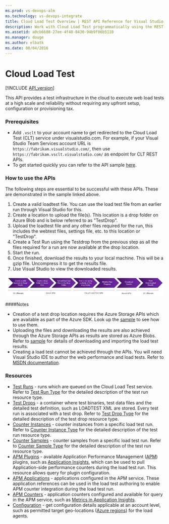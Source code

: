 ```yaml
---
ms.prod: vs-devops-alm
ms.technology: vs-devops-integrate
title: Cloud Load Test Overview | REST API Reference for Visual Studio Team Services 
description: Work with Cloud Load Test programmatically using the REST APIs for Visual Studio Team Services .
ms.assetid: a0cb6688-27ee-4f40-8430-94b9f06b5110
ms.manager: douge
ms.author: elbatk
ms.date: 08/04/2016
---
```


# Cloud Load Test
[!INCLUDE [API_version](../_data/version.md)]

This API provides a test infrastructure in the cloud to execute web load tests at a high scale and reliability without requiring any upfront setup, configuration or provisioning tax.

### Prerequisites
* Add `.vsclt` to your account name to get redirected to the Cloud Load Test (CLT) service under visualstudio.com.
For example, if your Visual Studio Team Services account URL is `https://fabrikam.visualstudio.com/`, then use `https://fabrikam.vsclt.visualstudio.com/` as endpoint for CLT REST APIs.
* To get started quickly you can refer to the API sample [here][2].

### How to use the APIs
The following steps are essential to be successful with these APIs. These are demonstrated in the sample linked above.

1. Create a valid loadtest file. You can use the load test file from an earlier run through Visual Studio for this.
2. Create a location to upload the file(s). This location is a drop folder on Azure Blob and is below referred to as "TestDrop".
3. Upload the loadtest file and any other files required for the run, this includes the webtest files, settings file, etc. to this location or "TestDrop".
3. Create a Test Run using the Testdrop from the previous step as all the files required for a run are now available at the drop location.
4. Start the run.
5. Once finished, download the results to your local machine. This will be a gzip file. Uncompress it to get the results file.
6. Use Visual Studio to view the downloaded results.

![alt text](./_img/clt-apis-steps.png)

####Notes

* Creation of a test drop location requires the Azure Storage APIs which are available as part of the Azure SDK. Look up the [sample][2] to see how to use them.
* Uploading the files and downloading the results are also achieved through the Azure Storage APIs as results are stored as Azure Blobs. Refer to [sample][3] for details of downloading and importing the load test results.
* Creating a load test cannot be achieved through the APIs. You will need Visual Studio IDE to author the web performance and load tests. Refer to [MSDN documentation][4].

### Resources

* [Test Runs](test-runs.md) - runs which are queued on the Cloud Load Test service. Refer to [Test Run Type](types.md#testrun) for the detailed description of the test run resource type.
* [Test Drops](test-drops.md) - a container where test binaries, test data files and the detailed test definition, such as LOADTEST XML are stored. Every test run is associated with a test drop. Refer to [Test Drop Type](types.md#testdrop) for the detailed description of the test drop resource type.
* [Counter Instances](counter-instances.md) - counter instances from a specific load test run. Refer to [Counter Instance Type](types.md#counterinstance) for the detailed description of the test run resource type.
* [Counter Samples](counter-samples.md) - counter samples from a specific load test run. Refer to [Counter Sample Type](types.md#countersample) for the detailed description of the test run resource type.
* [APM Plugins](apm-plugins.md) - available Application Performance Management ([APM][5]) plugins, such as [Application Insights][6], which can be used to pull Application-side performance counters during the load test run. This resource allows query for plugin configuration.
* [APM Applications](apm-applications.md) - applications configured in the APM service. These application references can be used in the load test authoring to enable APM counter integration during the load test run.
* [APM Counters](apm-counters.md) - application counters configured and available for query in the APM service, such as [Metrics in Application Insights][7].
* [Configuration](configuration.md) - get configuration details applicable at an account level, such as permitted target geo-locations ([Azure regions][8]) for the load agents.

[1]:http://www.visualstudio.com/en-us/integrate/get-started/get-started-auth-introduction-vsi
[2]:http://code.msdn.microsoft.com/Cloud-Load-Testing-API-b333e778
[3]:https://code.msdn.microsoft.com/Importing-Load-Test-Results-b577864b
[4]:https://msdn.microsoft.com/library/dn250793.aspx
[5]:https://en.wikipedia.org/wiki/Application_performance_management
[6]:http://go.microsoft.com/fwlink/?LinkId=506854
[7]:https://azure.microsoft.com/en-us/documentation/articles/app-insights-metrics-explorer/
[8]:http://azure.microsoft.com/en-us/regions/

